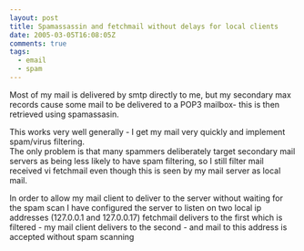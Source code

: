 ```yaml
---
layout: post
title: Spamassassin and fetchmail without delays for local clients
date: 2005-03-05T16:08:05Z
comments: true
tags:
  - email
  - spam
---
```


Most of my mail is delivered by smtp directly to me, but my
secondary max records cause some mail to be delivered to a POP3
mailbox- this is then retrieved using spamassasin.

<!--more-->

This works very well generally - I get my mail very quickly and implement spam/virus filtering.<br />
The only problem is that many spammers deliberately target secondary
mail servers as being less likely to have spam filtering, so I still
filter mail received vi fetchmail even though this is seen by my mail
server as local mail.

In order to allow my mail client to deliver to the server without
waiting for the spam scan I have configured the server to listen on two
local ip addresses (127.0.0.1 and 127.0.0.17) fetchmail delivers to the
first which is filtered - my mail client delivers to the second - and
mail to this address is accepted without spam scanning
